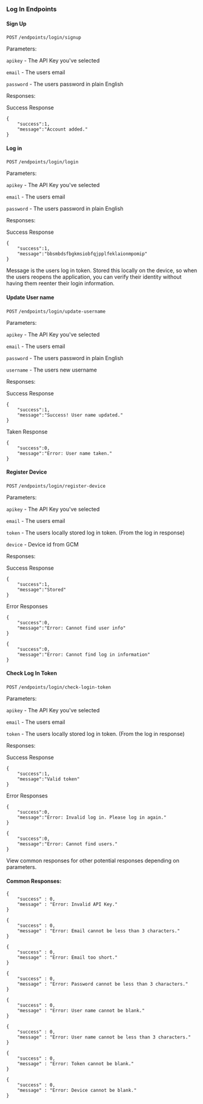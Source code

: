 
### Log In Endpoints

#### Sign Up
`POST`
`/endpoints/login/signup`

Parameters:

`apikey` - The API Key you've selected

`email` - The users email

`password` - The users password in plain English

Responses:

Success Response
```
{
	"success":1,
	"message":"Account added."
}
```


#### Log in
`POST`
`/endpoints/login/login`

Parameters:

`apikey` - The API Key you've selected

`email` - The users email

`password` - The users password in plain English

Responses:

Success Response
```
{
	"success":1,
	"message":"bbsmbdsfbgkmsiobfqjpplfeklaionmpomip"
}
```

Message is the users log in token. Stored this locally on the device, so when the users reopens the application, you can verify their identity without having them reenter their login information.


#### Update User name
`POST`
`/endpoints/login/update-username`

Parameters:

`apikey` - The API Key you've selected

`email` - The users email

`password` - The users password in plain English

`username` - The users new username

Responses:

Success Response
```
{
	"success":1,
	"message":"Success! User name updated."
}
```

Taken Response
```
{
	"success":0,
	"message":"Error: User name taken."
}
```


#### Register Device
`POST`
`/endpoints/login/register-device`

Parameters:

`apikey` - The API Key you've selected

`email` - The users email

`token` - The users locally stored log in token. (From the log in response)

`device` - Device id from GCM

Responses:

Success Response
```
{
	"success":1,
	"message":"Stored"
}
```

Error Responses
```
{
	"success":0,
	"message":"Error: Cannot find user info"
}
```
```
{
	"success":0,
	"message":"Error: Cannot find log in information"
}
```


#### Check Log In Token
`POST`
`/endpoints/login/check-login-token`

Parameters:

`apikey` - The API Key you've selected

`email` - The users email

`token` - The users locally stored log in token. (From the log in response)

Responses:

Success Response
```
{
	"success":1,
	"message":"Valid token"
}
```

Error Responses
```
{
	"success":0,
	"message":"Error: Invalid log in. Please log in again."
}
```
```
{
	"success":0,
	"message":"Error: Cannot find users."
}
```




View common responses for other potential responses depending on parameters.


#### Common Responses:
```
{
	"success" : 0,
	"message" : "Error: Invalid API Key."
}
```

```
{
	"success" : 0,
	"message" : "Error: Email cannot be less than 3 characters."
}
```

```
{
	"success" : 0,
	"message" : "Error: Email too short."
}
```

```
{
	"success" : 0,
	"message" : "Error: Password cannot be less than 3 characters."
}
```

```
{
	"success" : 0,
	"message" : "Error: User name cannot be blank."
}
```

```
{
	"success" : 0,
	"message" : "Error: User name cannot be less than 3 characters."
}
```

```
{
	"success" : 0,
	"message" : "Error: Token cannot be blank."
}
```

```
{
	"success" : 0,
	"message" : "Error: Device cannot be blank."
}
```